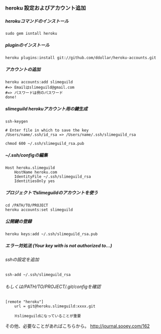 ### heroku 設定およびアカウント追加
##### herokuコマンドのインストール 

	sudo gem isntall heroku

##### pluginのインストール

	heroku plugins:install git://github.com/ddollar/heroku-accounts.git
	
##### アカウントの追加

	heroku accounts:add slimeguild
	#=> Emailはslimeguild@gmail.com
	#=> パスワードは例のパスワード
	done!
	
##### slimeguild herokuアカウント用の鍵生成
	ssh-keygen
	
	# Enter file in which to save the key
	/Users/name/.ssh/id_rsa => /Users/name/.ssh/slimeguild_rsa
	
	chmod 600 ~/.ssh/slimeguild_rsa.pub

##### ~/.ssh/configの編集
	Host heroku.slimeguild
		HostName heroku.com
		IdentityFile ~/.ssh/slimeguild_rsa
		IdentitiesOnly yes


##### プロジェクトでslimeguildのアカウントを使う
	cd /PATH/TO/PROJECT
	heroku accounts:set slimeguild

##### 公開鍵の登録
	heroku keys:add ~/.ssh/slimeguild_rsa.pub

##### エラー対処法 (Your key with is not authorized to...)
###### sshの設定を追加
	ssh-add ~/.ssh/slimeguild_rsa

###### もしくは/PATH/TO/PROJECT/.git/configを確認
	[remote "heroku"]
        url = git@heroku.slimeguild:xxxx.git
        
        ※slimeguildになっていることが重要

その他、必要なことがあればこちらから。
http://journal.sooey.com/162



	

